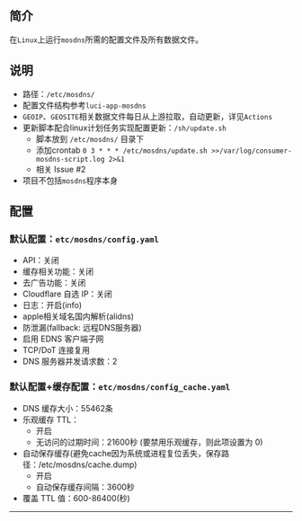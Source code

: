## 简介

在`Linux`上运行`mosdns`所需的配置文件及所有数据文件。

## 说明

+ 路径：`/etc/mosdns/`
+ 配置文件结构参考`luci-app-mosdns`
+ `GEOIP`、`GEOSITE`相关数据文件每日从上游拉取，自动更新，详见`Actions`
+ 更新脚本配合linux计划任务实现配置更新：`/sh/update.sh`
  + 脚本放到 `/etc/mosdns/` 目录下
  + 添加crontab `0 3 * * * /etc/mosdns/update.sh >>/var/log/consumer-mosdns-script.log 2>&1`
  + 相关 Issue #2
+ 项目不包括`mosdns`程序本身

## 配置

### 默认配置：`etc/mosdns/config.yaml`

+ API：关闭
+ 缓存相关功能：关闭
+ 去广告功能：关闭
+ Cloudflare 自选 IP：关闭
+ 日志：开启(info)
+ apple相关域名国内解析(alidns)
+ 防泄漏(fallback: 远程DNS服务器)
+ 启用 EDNS 客户端子网
+ TCP/DoT 连接复用
+ DNS 服务器并发请求数：2

### 默认配置+缓存配置：`etc/mosdns/config_cache.yaml`

+ DNS 缓存大小：55462条
+ 乐观缓存 TTL：
  + 开启
  + 无访问的过期时间：21600秒 (要禁用乐观缓存，则此项设置为 0)
+ 自动保存缓存(避免cache因为系统或进程复位丢失，保存路径：/etc/mosdns/cache.dump)
  + 开启
  + 自动保存缓存间隔：3600秒
+ 覆盖 TTL 值：600-86400(秒)

---
